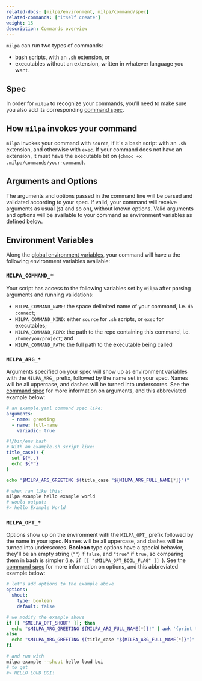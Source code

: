```yaml
---
related-docs: [milpa/environment, milpa/command/spec]
related-commands: ["itself create"]
weight: 15
description: Commands overview
---
```

`milpa` can run two types of commands:

- bash scripts, with an `.sh` extension, or
- executables without an extension, written in whatever language you want.

## Spec

In order for `milpa` to recognize your commands, you'll need to make sure you also add its corresponding [command spec](/.milpa/docs/milpa/command/spec.md).

## How `milpa` invokes your command

`milpa` invokes your command with `source`, if it's a bash script with an `.sh` extension, and otherwise with `exec`. If your command does not have an extension, it must have the executable bit on (`chmod +x .milpa/commands/your-command`).

## Arguments and Options

The arguments and options passed in the command line will be parsed and validated according to your spec. If valid, your command will receive arguments as usual (`$1` and so on), without known options. Valid arguments and options will be available to your command as environment variables as defined below.

## Environment Variables

Along the [global environment variables](/.milpa/docs/milpa/environment.md), your command will have a the following environment variables available:

### `MILPA_COMMAND_*`

Your script has access to the following variables set by `milpa` after parsing arguments and running validations:

- `MILPA_COMMAND_NAME`: the space delimited name of your command, i.e. `db connect`;
- `MILPA_COMMAND_KIND`: either `source` for `.sh` scripts, or `exec` for executables;
- `MILPA_COMMAND_REPO`: the path to the repo containing this command, i.e. `/home/you/project`; and
- `MILPA_COMMAND_PATH`: the full path to the executable being called

### `MILPA_ARG_*`

Arguments specified on your spec will show up as environment variables with the `MILPA_ARG_` prefix, followed by the name set in your spec. Names will be all uppercase, and dashes will be turned into underscores. See the [command spec](/.milpa/docs/milpa/command/spec.md) for more information on arguments, and this abbreviated example below:

```yaml
# an example.yaml command spec like:
arguments:
  - name: greeting
  - name: full-name
    variadic: true
```

```sh
#!/bin/env bash
# With an example.sh script like:
title_case() {
  set ${*,,}
  echo ${*^}
}

echo "$MILPA_ARG_GREETING $(title_case "${MILPA_ARG_FULL_NAME[*]}")"
```

```sh
# when ran like this:
milpa example hello example world
# would output:
#> hello Example World
```

### `MILPA_OPT_*`

Options show up on the environment with the `MILPA_OPT_` prefix followed by the name in your spec. Names will be all uppercase, and dashes will be turned into underscores. **Boolean** type options have a special behavior, they'll be an empty string (`""`) if `false`, and `"true"` if `true`, so comparing them in bash is simpler (i.e. `if [[ "$MILPA_OPT_BOOL_FLAG" ]] `). See the [command spec](/.milpa/docs/milpa/command/spec.md) for more information on options, and this abbreviated example below:

```yaml
# let's add options to the example above
options:
  shout:
    type: boolean
    default: false
```

```sh
# we modify the example above
if [[ "$MILPA_OPT_SHOUT" ]]; then
  echo "$MILPA_ARG_GREETING ${MILPA_ARG_FULL_NAME[*]}!" | awk '{print toupper($0)}'
else
  echo "$MILPA_ARG_GREETING $(title_case "${MILPA_ARG_FULL_NAME[*]}")"
fi
```

```sh
# and run with
milpa example --shout hello loud boi
# to get
#> HELLO LOUD BOI!
```
